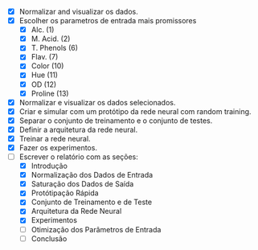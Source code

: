 - [x] Normalizar and visualizar os dados.
- [x] Escolher os parametros de entrada mais promissores
  - [x] Alc. (1)
  - [x] M. Acid. (2)
  - [x] T. Phenols (6)
  - [x] Flav. (7)
  - [x] Color (10)
  - [x] Hue (11)
  - [x] OD (12)
  - [x] Proline (13)
- [x] Normalizar e visualizar os dados selecionados.
- [x] Criar e simular com um protótipo da rede neural com random training.
- [x] Separar o conjunto de treinamento e o conjunto de testes.
- [x] Definir a arquitetura da rede neural.
- [x] Treinar a rede neural.
- [x] Fazer os experimentos.
- [ ] Escrever o relatório com as seções:
  - [x] Introdução
  - [x] Normalização dos Dados de Entrada
  - [x] Saturação dos Dados de Saída
  - [x] Protótipação Rápida
  - [x] Conjunto de Treinamento e de Teste
  - [x] Arquitetura da Rede Neural
  - [x] Experimentos
  - [ ] Otimização dos Parâmetros de Entrada
  - [ ] Conclusão
